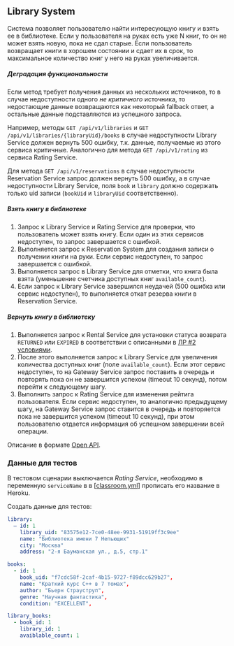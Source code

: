 ## Library System

Система позволяет пользователю найти интересующую книгу и взять ее в библиотеке. Если у пользователя на руках есть уже N
книг, то он не может взять новую, пока не сдал старые. Если пользователь возвращает книги в хорошем состоянии и сдает их
в срок, то максимальное количество книг у него на руках увеличивается.

##### Деградация функциональности

Если метод требует получения данных из нескольких источников, то в случае недоступности одного _не критичного_
источника, то недостающие данные возвращаются как некоторый fallback ответ, а остальные данные подставляются из
успешного запроса.

Например, методы `GET /api/v1/libraries` и `GET /api/v1/libraries/{libraryUid}/books` в случае недоступности Library
Service должен вернуть 500 ошибку, т.к. данные, получаемые из этого сервиса критичные. Аналогично для
метода `GET /api/v1/rating` из сервиса Rating Service.

Для метода `GET /api/v1/reservations` в случае недоступности Reservation Service запрос должен вернуть 500 ошибку, а в
случае недоступности Library Service, поля `book` и `library` должно содержать только uid записи (`bookUid`
и `libraryUid` соответственно).

##### Взять книгу в библиотеке

1. Запрос к Library Service и Rating Service для проверки, что пользователь может взять книгу. Если один из этих
   сервисов недоступен, то запрос завершается с ошибкой.
1. Выполняется запрос к Reservation System для создания записи о получении книги на руки. Если сервис недоступен, то
   запрос завершается с ошибкой.
1. Выполняется запрос в Library Service для отметки, что книга была взята (уменьшение счетчика доступных
   книг `available_count`).
1. Если запрос к Library Service завершился неудачей (500 ошибка или сервис недоступен), то выполняется откат резерва
   книги в Reservation Service.

##### Вернуть книгу в библиотеку

1. Выполняется запрос к Rental Service для установки статуса возврата `RETURNED` или `EXPIRED` в соответствии с
   описанными в [ЛР #2 условиями](https://github.com/bmstu-rsoi/lab2-template/blob/master/v4/README.md).
1. После этого выполняется запрос к Library Service для увеличения количества доступных книг (поле `available_count`).
   Если этот сервис недоступен, то на Gateway Service запрос поставить в очередь и повторять пока он не завершится
   успехом (timeout 10 секунд), потом перейти к следующему шагу.
1. Выполнить запрос к Rating Service для изменения рейтига пользователя. Если сервис недоступен, то аналогично
   предыдущему шагу, на Gateway Service запрос ставится в очередь и повторяется пока не завершится успехом (timeout 10
   секунд), при этом пользователю отдается информация об успешном завершении всей операции.

Описание в формате [Open API](%5Binst%5D%5Bv4%5D%20Library%20System.yml).

### Данные для тестов

В тестовом сценарии выключается _Rating Service_, необходимо в переменную `serviceName` в
в [[classroom.yml](../.github/workflows/classroom.yml)] прописать его название в Heroku.

Создать данные для тестов:

```yaml
library:
  – id: 1
    library_uid: "83575e12-7ce0-48ee-9931-51919ff3c9ee"
    name: "Библиотека имени 7 Непьющих"
    city: "Москва"
    address: "2-я Бауманская ул., д.5, стр.1"

books:
  - id: 1
    book_uid: "f7cdc58f-2caf-4b15-9727-f89dcc629b27",
    name: "Краткий курс C++ в 7 томах",
    author: "Бьерн Страуструп",
    genre: "Научная фантастика",
    condition: "EXCELLENT",

library_books:
  - book_id: 1
    library_id: 1
    avaiblable_count: 1
```
